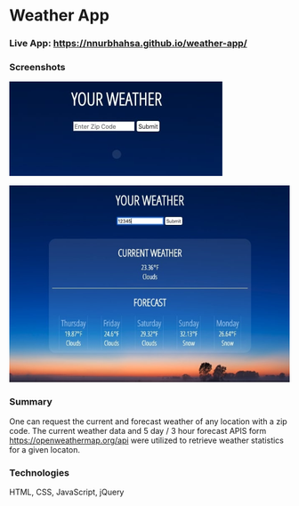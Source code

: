 # Weather App

### Live App: https://nnurbhahsa.github.io/weather-app/ 

### Screenshots

![Start Page](screenshots/start.jpg?raw=true "Start Page")

![End Page](screenshots/end.jpg?raw=true "End Page")

### Summary
One can request the current and forecast weather of any location with a zip code. The current weather data and 5 day / 3 hour forecast APIS form https://openweathermap.org/api were utilized to retrieve weather statistics for a given locaton.

### Technologies
HTML, CSS, JavaScript, jQuery
